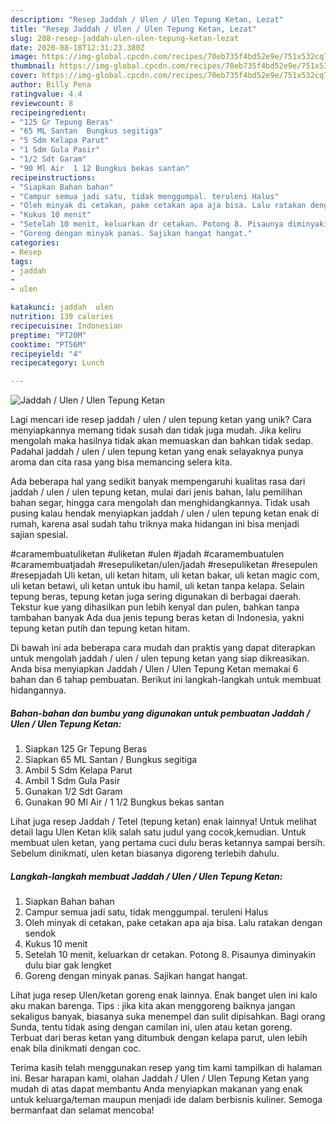```yaml
---
description: "Resep Jaddah / Ulen / Ulen Tepung Ketan, Lezat"
title: "Resep Jaddah / Ulen / Ulen Tepung Ketan, Lezat"
slug: 288-resep-jaddah-ulen-ulen-tepung-ketan-lezat
date: 2020-08-18T12:31:23.380Z
image: https://img-global.cpcdn.com/recipes/70eb735f4bd52e9e/751x532cq70/jaddah-ulen-ulen-tepung-ketan-foto-resep-utama.jpg
thumbnail: https://img-global.cpcdn.com/recipes/70eb735f4bd52e9e/751x532cq70/jaddah-ulen-ulen-tepung-ketan-foto-resep-utama.jpg
cover: https://img-global.cpcdn.com/recipes/70eb735f4bd52e9e/751x532cq70/jaddah-ulen-ulen-tepung-ketan-foto-resep-utama.jpg
author: Billy Pena
ratingvalue: 4.4
reviewcount: 8
recipeingredient:
- "125 Gr Tepung Beras"
- "65 ML Santan  Bungkus segitiga"
- "5 Sdm Kelapa Parut"
- "1 Sdm Gula Pasir"
- "1/2 Sdt Garam"
- "90 Ml Air  1 12 Bungkus bekas santan"
recipeinstructions:
- "Siapkan Bahan bahan"
- "Campur semua jadi satu, tidak menggumpal. teruleni Halus"
- "Oleh minyak di cetakan, pake cetakan apa aja bisa. Lalu ratakan dengan sendok"
- "Kukus 10 menit"
- "Setelah 10 menit, keluarkan dr cetakan. Potong 8. Pisaunya diminyakin dulu biar gak lengket"
- "Goreng dengan minyak panas. Sajikan hangat hangat."
categories:
- Resep
tags:
- jaddah
- 
- ulen

katakunci: jaddah  ulen 
nutrition: 139 calories
recipecuisine: Indonesian
preptime: "PT20M"
cooktime: "PT56M"
recipeyield: "4"
recipecategory: Lunch

---
```



![Jaddah / Ulen / Ulen Tepung Ketan](https://img-global.cpcdn.com/recipes/70eb735f4bd52e9e/751x532cq70/jaddah-ulen-ulen-tepung-ketan-foto-resep-utama.jpg)

Lagi mencari ide resep jaddah / ulen / ulen tepung ketan yang unik? Cara menyiapkannya memang tidak susah dan tidak juga mudah. Jika keliru mengolah maka hasilnya tidak akan memuaskan dan bahkan tidak sedap. Padahal jaddah / ulen / ulen tepung ketan yang enak selayaknya punya aroma dan cita rasa yang bisa memancing selera kita.

Ada beberapa hal yang sedikit banyak mempengaruhi kualitas rasa dari jaddah / ulen / ulen tepung ketan, mulai dari jenis bahan, lalu pemilihan bahan segar, hingga cara mengolah dan menghidangkannya. Tidak usah pusing kalau hendak menyiapkan jaddah / ulen / ulen tepung ketan enak di rumah, karena asal sudah tahu triknya maka hidangan ini bisa menjadi sajian spesial.

#caramembuatuliketan #uliketan #ulen #jadah #caramembuatulen #caramembuatjadah #resepuliketan/ulen/jadah #resepuliketan #resepulen #resepjadah Uli ketan, uli ketan hitam, uli ketan bakar, uli ketan magic com, uli ketan betawi, uli ketan untuk ibu hamil, uli ketan tanpa kelapa. Selain tepung beras, tepung ketan juga sering digunakan di berbagai daerah. Tekstur kue yang dihasilkan pun lebih kenyal dan pulen, bahkan tanpa tambahan banyak Ada dua jenis tepung beras ketan di Indonesia, yakni tepung ketan putih dan tepung ketan hitam.


Di bawah ini ada beberapa cara mudah dan praktis yang dapat diterapkan untuk mengolah jaddah / ulen / ulen tepung ketan yang siap dikreasikan. Anda bisa menyiapkan Jaddah / Ulen / Ulen Tepung Ketan memakai 6 bahan dan 6 tahap pembuatan. Berikut ini langkah-langkah untuk membuat hidangannya.

<!--inarticleads1-->

##### Bahan-bahan dan bumbu yang digunakan untuk pembuatan Jaddah / Ulen / Ulen Tepung Ketan:

1. Siapkan 125 Gr Tepung Beras
1. Siapkan 65 ML Santan / Bungkus segitiga
1. Ambil 5 Sdm Kelapa Parut
1. Ambil 1 Sdm Gula Pasir
1. Gunakan 1/2 Sdt Garam
1. Gunakan 90 Ml Air / 1 1/2 Bungkus bekas santan


Lihat juga resep Jaddah / Tetel (tepung ketan) enak lainnya! Untuk melihat detail lagu Ulen Ketan klik salah satu judul yang cocok,kemudian. Untuk membuat ulen ketan, yang pertama cuci dulu beras ketannya sampai bersih. Sebelum dinikmati, ulen ketan biasanya digoreng terlebih dahulu. 

<!--inarticleads2-->

##### Langkah-langkah membuat Jaddah / Ulen / Ulen Tepung Ketan:

1. Siapkan Bahan bahan
1. Campur semua jadi satu, tidak menggumpal. teruleni Halus
1. Oleh minyak di cetakan, pake cetakan apa aja bisa. Lalu ratakan dengan sendok
1. Kukus 10 menit
1. Setelah 10 menit, keluarkan dr cetakan. Potong 8. Pisaunya diminyakin dulu biar gak lengket
1. Goreng dengan minyak panas. Sajikan hangat hangat.


Lihat juga resep Ulen/ketan goreng enak lainnya. Enak banget ulen ini kalo aku makan barenga. Tips : jika kita akan menggoreng baiknya jangan sekaligus banyak, biasanya suka menempel dan sulit dipisahkan. Bagi orang Sunda, tentu tidak asing dengan camilan ini, ulen atau ketan goreng. Terbuat dari beras ketan yang ditumbuk dengan kelapa parut, ulen lebih enak bila dinikmati dengan coc. 

Terima kasih telah menggunakan resep yang tim kami tampilkan di halaman ini. Besar harapan kami, olahan Jaddah / Ulen / Ulen Tepung Ketan yang mudah di atas dapat membantu Anda menyiapkan makanan yang enak untuk keluarga/teman maupun menjadi ide dalam berbisnis kuliner. Semoga bermanfaat dan selamat mencoba!
